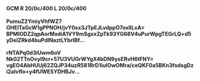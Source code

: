 #### GCM R 20/0c/400 L 20/0c/400
**PumuZ2YmiyVhfWZ7**<br/>**OHElTaGcW1gPPNOH/jvY0sx3JTpEJLvdppO7oxllLxA=**<br/>**BPMIODZ2qpAorMxdiA1VY9mSgxxZpTk93YG68V4uPurWpgTEGrLQ+d5yDeIZRkd4buPdINaztLYbrlBf...**<br/><br/>
**rNTAPq0d3iUwm6oV**<br/>**Nk02TTnOvyl9cr+57U3VUGrWYgX4bDN9ysERvH6tFNY=**<br/>**vgEO4AbHUUj62ZQJP34uzR581RrD1iuIOwOMra/ceQKF0a5BKn3fsdsgDzi2aIvfIo+y4fUWESYDHBJv...**